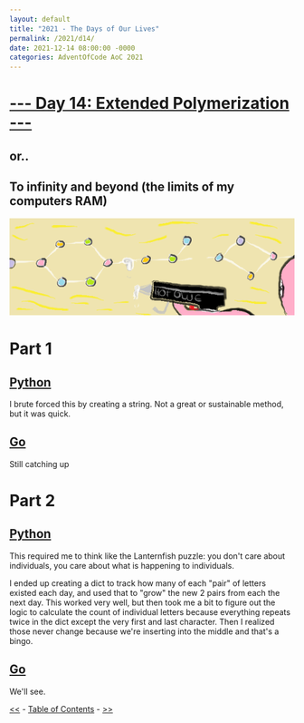 ```yaml
---
layout: default
title: "2021 - The Days of Our Lives"
permalink: /2021/d14/
date: 2021-12-14 08:00:00 -0000
categories: AdventOfCode AoC 2021
---
```

# [--- Day 14: Extended Polymerization ---](https://adventofcode.com/2021/day/14)
## or..
## To infinity and beyond (the limits of my computers RAM)
![one art please](/docs/assets/img/diwhy.png)
# Part 1

## [Python](https://github.com/aaronlael/AoC-2021/blob/master/AoC_2021_D14P1.py)

I brute forced this by creating a string.  Not a great or sustainable method, but it was quick.

## [Go](https://github.com/aaronlael/AoC-2021-Go/)

Still catching up

# Part 2

## [Python](https://github.com/aaronlael/AoC-2021/blob/master/AoC_2021_D14P2.py)

This required me to think like the Lanternfish puzzle:  you don't care about individuals, you care about what is happening to individuals.

I ended up creating a dict to track how many of each "pair" of letters existed each day, and used that to "grow" the new 2 pairs from each the next day.  This worked very well, but then took me a bit to figure out the logic to calculate the count of individual letters because everything repeats twice in the dict except the very first and last character.  Then I realized those never change because we're inserting into the middle and that's a bingo.

## [Go](https://github.com/aaronlael/AoC-2021-Go/)

We'll see.

[<<](AoC_2021_D13.md) - [Table of Contents](AoC_2021.md) - [>>](AoC_2021_D15.md)
